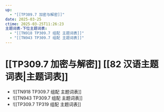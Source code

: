 ```yaml
---
up:
  - "[[TP309.7 加密与解密]]"
date: 2025-03-25
ctime: 2025-03-25T11:26:23
主题词表-下位主题词表:
  - "[[TN918 TP309.7 组配 主题词表]]"
  - "[[TN943 TP309.7 组配 主题词表]]"
---
```


# [[TP309.7 加密与解密]] [[82 汉语主题词表|主题词表]]

- ![[TN918 TP309.7 组配 主题词表]]
- ![[TN943 TP309.7 组配 主题词表]]
- ![[TP309.7 TP319 组配 主题词表]]
